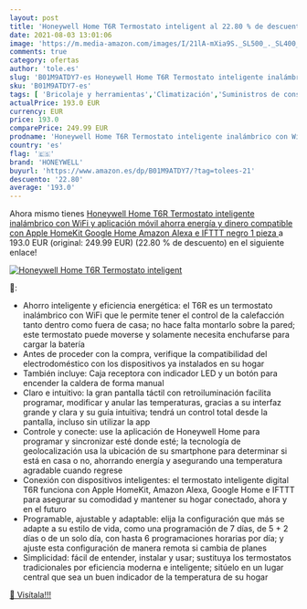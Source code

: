 ```yaml
---
layout: post
title: 'Honeywell Home T6R Termostato inteligent al 22.80 % de descuento'
date: 2021-08-03 13:01:06
image: 'https://m.media-amazon.com/images/I/21lA-mXia9S._SL500_._SL400_.jpg'
comments: true
category: ofertas
author: 'tole.es'
slug: 'B01M9ATDY7-es Honeywell Home T6R Termostato inteligente inalámbrico con...'
sku: 'B01M9ATDY7-es'
tags: [ 'Bricolaje y herramientas','Climatización','Suministros de construcción','Termostatos','Termostatos y accesorios','apple','honeywell', ]
actualPrice: 193.0 EUR
currency: EUR
price: 193.0
comparePrice: 249.99 EUR
prodname: 'Honeywell Home T6R Termostato inteligente inalámbrico con WiFi y aplicación móvil  ahorra energía y dinero  compatible con Apple HomeKit  Google Home  Amazon Alexa e IFTTT  negro  1 pieza '
country: 'es'
flag: '🇪🇸'
brand: 'HONEYWELL'
buyurl: 'https://www.amazon.es/dp/B01M9ATDY7/?tag=tolees-21'
descuento: '22.80'
average: '193.0'
---
```


Ahora mismo tienes [Honeywell Home T6R Termostato inteligente inalámbrico con WiFi y aplicación móvil  ahorra energía y dinero  compatible con Apple HomeKit  Google Home  Amazon Alexa e IFTTT  negro  1 pieza ](https://www.amazon.es/dp/B01M9ATDY7/?tag=tolees-21) a 193.0 EUR (original: 249.99 EUR) (22.80 %  de descuento) en el siguiente enlace!

[![Honeywell Home T6R Termostato inteligent](https://m.media-amazon.com/images/I/21lA-mXia9S._SL500_._SL400_.jpg)](https://www.amazon.es/dp/B01M9ATDY7/?tag=tolees-21)

🔎:

- Ahorro inteligente y eficiencia energética: el T6R es un termostato inalámbrico con WiFi que le permite tener el control de la calefacción tanto dentro como fuera de casa; no hace falta montarlo sobre la pared; este termostato puede moverse y solamente necesita enchufarse para cargar la batería
- Antes de proceder con la compra, verifique la compatibilidad del electrodoméstico con los dispositivos ya instalados en su hogar
- También incluye: Caja receptora con indicador LED y un botón para encender la caldera de forma manual
- Claro e intuitivo: la gran pantalla táctil con retroiluminación facilita programar, modificar y anular las temperaturas, gracias a su interfaz grande y clara y su guía intuitiva; tendrá un control total desde la pantalla, incluso sin utilizar la app
- Controle y conecte: use la aplicación de Honeywell Home para programar y sincronizar esté donde esté; la tecnología de geolocalización usa la ubicación de su smartphone para determinar si está en casa o no, ahorrando energía y asegurando una temperatura agradable cuando regrese
- Conexión con dispositivos inteligentes: el termostato inteligente digital T6R funciona con Apple HomeKit, Amazon Alexa, Google Home e IFTTT para asegurar su comodidad y mantener su hogar conectado, ahora y en el futuro
- Programable, ajustable y adaptable: elija la configuración que más se adapte a su estilo de vida, como una programación de 7 días, de 5 + 2 días o de un solo día, con hasta 6 programaciones horarias por día; y ajuste esta configuración de manera remota si cambia de planes
- Simplicidad: fácil de entender, instalar y usar; sustituya los termostatos tradicionales por eficiencia moderna e inteligente; sitúelo en un lugar central que sea un buen indicador de la temperatura de su hogar

[🛒 Visítala!!!](https://www.amazon.es/dp/B01M9ATDY7/?tag=tolees-21)

